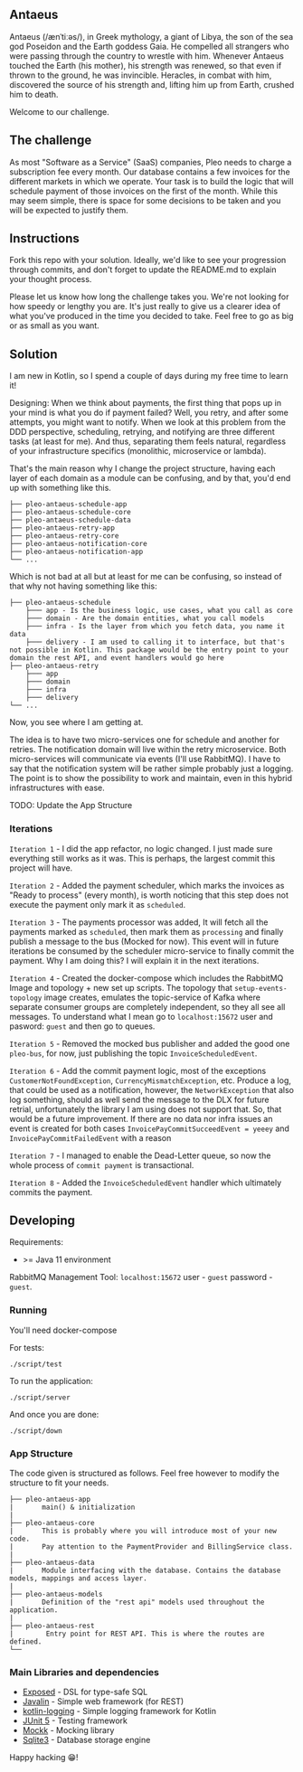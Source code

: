 ## Antaeus

Antaeus (/ænˈtiːəs/), in Greek mythology, a giant of Libya, the son of the sea god Poseidon and the Earth goddess Gaia. He compelled all strangers who were passing through the country to wrestle with him. Whenever Antaeus touched the Earth (his mother), his strength was renewed, so that even if thrown to the ground, he was invincible. Heracles, in combat with him, discovered the source of his strength and, lifting him up from Earth, crushed him to death.

Welcome to our challenge.

## The challenge

As most "Software as a Service" (SaaS) companies, Pleo needs to charge a subscription fee every month. Our database contains a few invoices for the different markets in which we operate. Your task is to build the logic that will schedule payment of those invoices on the first of the month. While this may seem simple, there is space for some decisions to be taken and you will be expected to justify them.

## Instructions

Fork this repo with your solution. Ideally, we'd like to see your progression through commits, and don't forget to update the README.md to explain your thought process.

Please let us know how long the challenge takes you. We're not looking for how speedy or lengthy you are. It's just really to give us a clearer idea of what you've produced in the time you decided to take. Feel free to go as big or as small as you want.

## Solution
I am new in Kotlin, so I spend a couple of days during my free time to learn it!

Designing: When we think about payments, the first thing that pops up in your mind is what you do if payment failed? Well, you retry, and after some attempts, you might want to notify.
When we look at this problem from the DDD perspective, scheduling, retrying, and notifying are three different tasks (at least for me). And thus, separating them feels natural, regardless of your infrastructure specifics (monolithic, microservice or lambda).

That's the main reason why I change the project structure, having each layer of each domain as a module can be confusing, and by that, you'd end up with something like this.
```
├── pleo-antaeus-schedule-app
├── pleo-antaeus-schedule-core
├── pleo-antaeus-schedule-data
├── pleo-antaeus-retry-app
├── pleo-antaeus-retry-core
├── pleo-antaeus-notification-core
├── pleo-antaeus-notification-app
└── ...
```
Which is not bad at all but at least for me can be confusing, so instead of that why not having something like this:
```
├── pleo-antaeus-schedule
    ├─── app - Is the business logic, use cases, what you call as core
    ├─── domain - Are the domain entities, what you call models
    ├─── infra - Is the layer from which you fetch data, you name it data
    ├─── delivery - I am used to calling it to interface, but that's not possible in Kotlin. This package would be the entry point to your domain the rest API, and event handlers would go here
├── pleo-antaeus-retry
    ├─── app
    ├─── domain
    ├─── infra
    ├─── delivery
└── ...
```
Now, you see where I am getting at. 

The idea is to have two micro-services one for schedule and another for retries. The notification domain will live within the retry microservice. Both micro-services will communicate via events (I'll use RabbitMQ). I have to say that the notification system will be rather simple probably just a logging. The point is to show the possibility to work and maintain, even in this hybrid infrastructures with ease.

TODO: Update the App Structure
### Iterations
`Iteration 1` - I did the app refactor, no logic changed. I just made sure everything still works as it was. This is perhaps, the largest commit this project will have.

`Iteration 2` - Added the payment scheduler, which marks the invoices as "Ready to process" (every month), is worth noticing that this step does not execute the payment only mark it as `scheduled`.

`Iteration 3` - The payments processor was added, It will fetch all the payments marked as `scheduled`, then mark them as `processing` and finally publish a message to the bus (Mocked for now). This event will in future iterations be consumed by the scheduler micro-service to finally commit the payment. Why I am doing this? I will explain it in the next iterations.

`Iteration 4` - Created the docker-compose which includes the RabbitMQ Image and topology + new set up scripts. The topology that `setup-events-topology` image creates, emulates the topic-service of Kafka where separate consumer groups are completely independent, so they all see all messages. To understand what I mean go to `localhost:15672` user and pasword: `guest` and then go to queues.

`Iteration 5` - Removed the mocked bus publisher and added the good one `pleo-bus`, for now, just publishing the topic `InvoiceScheduledEvent`.

`Iteration 6` - Add the commit payment logic, most of the exceptions `CustomerNotFoundException`, `CurrencyMismatchException`, etc. Produce a log, that could be used as a notification, however, the `NetworkException` that also log something, should as well send the message to the DLX for future retrial, unfortunately the library I am using does not support that. So, that would be a future improvement. If there are no data nor infra issues an event is created for both cases `InvoicePayCommitSucceedEvent = yeeey` and `InvoicePayCommitFailedEvent` with a reason 

`Iteration 7` - I managed to enable the Dead-Letter queue, so now the whole process of `commit payment` is transactional.

`Iteration 8` - Added the `InvoiceScheduledEvent` handler which ultimately commits the payment.
## Developing

Requirements:
- \>= Java 11 environment

RabbitMQ Management Tool:
 `localhost:15672` user - `guest` password - `guest`.

### Running
You'll need docker-compose

For tests:
        
    ./script/test

To run the application:

    ./script/server

And once you are done:

    ./script/down


### App Structure
The code given is structured as follows. Feel free however to modify the structure to fit your needs.
```
├── pleo-antaeus-app
|       main() & initialization
|
├── pleo-antaeus-core
|       This is probably where you will introduce most of your new code.
|       Pay attention to the PaymentProvider and BillingService class.
|
├── pleo-antaeus-data
|       Module interfacing with the database. Contains the database models, mappings and access layer.
|
├── pleo-antaeus-models
|       Definition of the "rest api" models used throughout the application.
|
├── pleo-antaeus-rest
|        Entry point for REST API. This is where the routes are defined.
└──
```

### Main Libraries and dependencies
* [Exposed](https://github.com/JetBrains/Exposed) - DSL for type-safe SQL
* [Javalin](https://javalin.io/) - Simple web framework (for REST)
* [kotlin-logging](https://github.com/MicroUtils/kotlin-logging) - Simple logging framework for Kotlin
* [JUnit 5](https://junit.org/junit5/) - Testing framework
* [Mockk](https://mockk.io/) - Mocking library
* [Sqlite3](https://sqlite.org/index.html) - Database storage engine

Happy hacking 😁!
